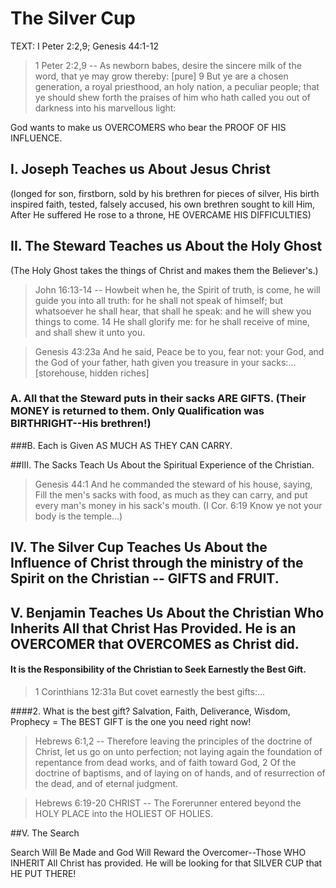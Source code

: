 # The Silver Cup

TEXT: I Peter 2:2,9; Genesis 44:1-12 

> 1 Peter 2:2,9 -- As newborn babes, desire the sincere milk of the word, that ye may grow thereby: [pure] 9 But ye are a chosen generation, a royal priesthood, an holy nation, a peculiar people; that ye should shew forth the praises of him who hath called you out of darkness into his marvellous light:

God wants to make us OVERCOMERS who bear the PROOF OF HIS INFLUENCE.

## I. Joseph Teaches us About Jesus Christ
(longed for son, firstborn, sold by his brethren for pieces of silver, His birth inspired faith, tested, falsely accused, his own brethren sought to kill Him, After He suffered He rose to a throne, HE OVERCAME HIS DIFFICULTIES)

## II. The Steward Teaches us About the Holy Ghost
(The Holy Ghost takes the things of Christ and makes them the Believer's.)

> John 16:13-14 -- Howbeit when he, the Spirit of truth, is come, he will guide you into all truth: for he shall not speak of himself; but whatsoever he shall hear, that shall he speak: and he will shew you things to come. 14 He shall glorify me: for he shall receive of mine, and shall shew it unto you.

> Genesis 43:23a And he said, Peace be to you, fear not: your God, and the God of your father, hath given you treasure in your sacks:&hellip; [storehouse, hidden riches]

### A. All that the Steward puts in their sacks ARE GIFTS. (Their MONEY is returned to them. Only Qualification was BIRTHRIGHT--His brethren!)

###B. Each is Given AS MUCH AS THEY CAN CARRY.

##III. The Sacks Teach Us About the Spiritual Experience of the Christian.

> Genesis 44:1 And he commanded the steward of his house, saying, Fill the men's sacks with food, as much as they can carry, and put every man's money in his sack's mouth. (I Cor. 6:19 Know ye not your body is the temple&hellip;)

## IV. The Silver Cup Teaches Us About the Influence of Christ through the ministry of the Spirit on the Christian -- GIFTS and FRUIT.

## V. Benjamin Teaches Us About the Christian Who Inherits All that Christ Has Provided. He is an OVERCOMER that OVERCOMES as Christ did.

#### It is the Responsibility of the Christian to Seek Earnestly the Best Gift.

> 1 Corinthians 12:31a But covet earnestly the best gifts:&hellip;

####2. What is the best gift? Salvation, Faith, Deliverance, Wisdom, Prophecy = The BEST GIFT is the one you need right now!

> Hebrews 6:1,2 -- Therefore leaving the principles of the doctrine of Christ, let us go on unto perfection; not laying again the foundation of repentance from dead works, and of faith toward God, 2 Of the doctrine of baptisms, and of laying on of hands, and of resurrection of the dead, and of eternal judgment.

> Hebrews 6:19-20 CHRIST -- The Forerunner entered beyond the HOLY PLACE into the HOLIEST OF HOLIES.

##V. The Search

Search Will Be Made and God Will Reward the Overcomer--Those WHO INHERIT All Christ has provided. He will be looking for that SILVER CUP that HE PUT THERE!